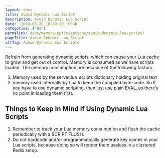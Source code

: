 ```yaml
---
layout: docs
title: Avoid Dynamic Lua Script
description: Avoid Dynamic Lua Script
date:  2018-03-26 16:49:29 +0530
categories: ["RI"]
permalink: docs/memory-optimizations/avoid-dynamic-lua-script/
pageTitle: Avoid Dynamic Lua Script
altTag: Avoid Dynamic Lua Scripts
---
```

Refrain from generating dynamic scripts, which can cause your Lua cache to grow and get out of control.
Memory is consumed as we have scripts loaded. The memory consumption are because of the following factors.

1. Memory used by the server.lua_scripts dictionary holding original text
1. memory used internally by Lua to keep the compiled byte-code.
So If you have to use dynamic scripting, then just use plain EVAL, as there’s no point in loading them first.

## Things to Keep in Mind if Using Dynamic Lua Scripts

1. Remember to track your Lua memory consumption and flush the cache periodically with a SCRIPT FLUSH.
1. Do not hardcode and/or programmatically generate key names in your Lua scripts, because doing so will render them useless in a clustered Redis setup.
